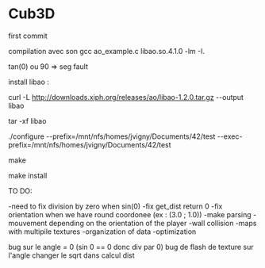 # Cub3D

first commit

compilation avec son
gcc ao_example.c libao.so.4.1.0 -lm -I.


tan(0) ou 90 => seg fault

install libao :

curl -L http://downloads.xiph.org/releases/ao/libao-1.2.0.tar.gz --output libao

tar -xf libao

./configure --prefix=/mnt/nfs/homes/jvigny/Documents/42/test --exec-prefix=/mnt/nfs/homes/jvigny/Documents/42/test

make

make install


TO DO:

-need to fix division by zero when sin(0)
-fix get_dist return 0
-fix orientation when we have round coordonee (ex : (3.0 ; 1.0))
-make parsing
-mouvement depending on the orientation of the player
-wall collision
-maps with multipile textures
-organization of data
-optimization


bug sur le angle = 0 (sin 0 == 0 donc div par 0)
bug de flash de texture sur l'angle 
changer le sqrt dans calcul dist
